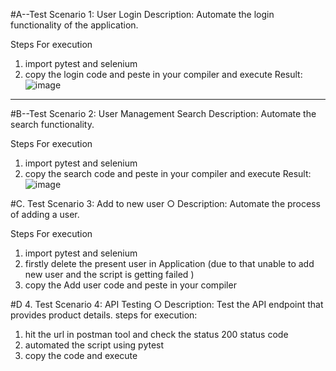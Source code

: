#A--Test Scenario 1: User Login
Description: Automate the login functionality of the application.

Steps For execution
1. import pytest and selenium
2. copy the login code and peste in your compiler and execute
Result:
![image](https://github.com/user-attachments/assets/6ca883ef-17b9-4822-a63b-cfa597ae745a)

-------------
#B--Test Scenario 2: User Management Search
Description: Automate the search functionality.

Steps For execution
1. import pytest and selenium
2. copy the search code and peste in your compiler and execute
Result:
![image](https://github.com/user-attachments/assets/990a95cf-4d2e-4187-bbd3-cb875151fb2e)

#C. Test Scenario 3: Add to new user
○ Description: Automate the process of adding a user.

Steps For execution
1. import pytest and selenium
2. firstly delete the present user in Application (due to that unable to add new user and the script is getting failed )
3. copy the Add user code and peste in your compiler

#D 4. Test Scenario 4: API Testing
○ Description: Test the API endpoint that provides product details.
 steps for execution:
 1. hit the url in postman tool and check the status 200 status code
 2. automated the script using pytest
 3. copy the code and execute 
